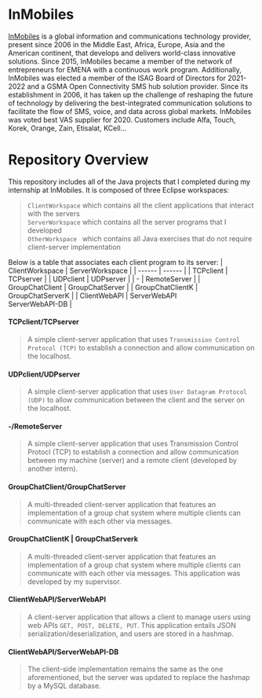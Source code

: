 # InMobiles
<a href="https://www.inmobiles.net/">InMobiles</a> 
is a global information and communications technology provider, present since 2006 
in the Middle East, Africa, Europe, Asia and the American continent, that develops and delivers 
world-class innovative solutions. Since 2015, InMobiles became a member of the network of 
entrepreneurs for EMENA with a continuous work program. Additionally, InMobiles was elected 
a member of the ISAG Board of Directors for 2021-2022 and a GSMA Open Connectivity SMS hub 
solution provider. Since its establishment in 2006, it has taken up the challenge 
of reshaping the future of technology by delivering the best-integrated communication solutions 
to facilitate the flow of SMS, voice, and data across global markets.
InMobiles was voted best VAS supplier for 2020. Customers include Alfa, Touch, Korek, Orange, Zain, 
Etisalat, KCell... 

# Repository Overview 
This repository includes all of the Java projects that I completed during my internship at InMobiles. It is composed of three Eclipse workspaces: <br>
> `ClientWorkspace` which contains all the client applications that interact with the servers <br>
> `ServerWorkspace` which contains all the server programs that I developed <br>
> `OtherWorkspace ` which contains all Java exercises that do not require client-server implementation <br>

Below is a table that associates each client program to its server:
| ClientWorkspace | ServerWorkspace |
| ------ | ------ |
| TCPclient | TCPserver |
| UDPclient | UDPserver |
| - | RemoteServer |
| GroupChatClient | GroupChatServer |
| GroupChatClientK | GroupChatServerK |
| ClientWebAPI | ServerWebAPI <br> ServerWebAPI-DB |

#### TCPclient/TCPserver
> A simple client-server application that uses `Transmission Control Protocol (TCP)` to establish a connection and allow communication on the localhost.

#### UDPclient/UDPserver
> A simple client-server application that uses `User Datagram Protocol (UDP)` to allow communication between the client and the server on the localhost.

#### -/RemoteServer
> A simple client-server application that uses Transmission Control Protocl (TCP) to establish a connection and allow communication between my machine (server) and a remote client (developed by another intern).

#### GroupChatClient/GroupChatServer
> A multi-threaded client-server application that features an implementation of a group chat system where multiple clients can communicate with each other via messages.

#### GroupChatClientK | GroupChatServerk
> A multi-threaded client-server application that features an implementation of a group chat system where multiple clients can communicate with each other via messages. This application was developed by my supervisor.

#### ClientWebAPI/ServerWebAPI
> A client-server application that allows a client to manage users using web APIs `GET, POST, DELETE, PUT`. This application entails JSON serialization/deserialization, and users are stored in a hashmap.

#### ClientWebAPI/ServerWebAPI-DB 
> The client-side implementation remains the same as the one aforementioned, but the server was updated to replace the hashmap by a MySQL database.
